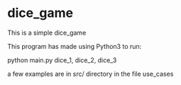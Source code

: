 # dice_game
This is a simple dice_game

This program has made using Python3 to run:

python main.py dice_1, dice_2, dice_3

a few examples are in src/ directory in the file use_cases

